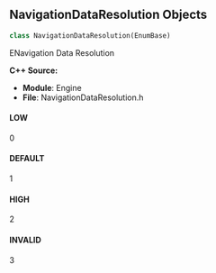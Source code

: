 ## NavigationDataResolution Objects

```python
class NavigationDataResolution(EnumBase)
```

ENavigation Data Resolution

**C++ Source:**

- **Module**: Engine
- **File**: NavigationDataResolution.h

<a id="unreal.NavigationDataResolution.LOW"></a>

#### LOW

0

<a id="unreal.NavigationDataResolution.DEFAULT"></a>

#### DEFAULT

1

<a id="unreal.NavigationDataResolution.HIGH"></a>

#### HIGH

2

<a id="unreal.NavigationDataResolution.INVALID"></a>

#### INVALID

3

<a id="unreal.NavSystemOverridePolicy"></a>